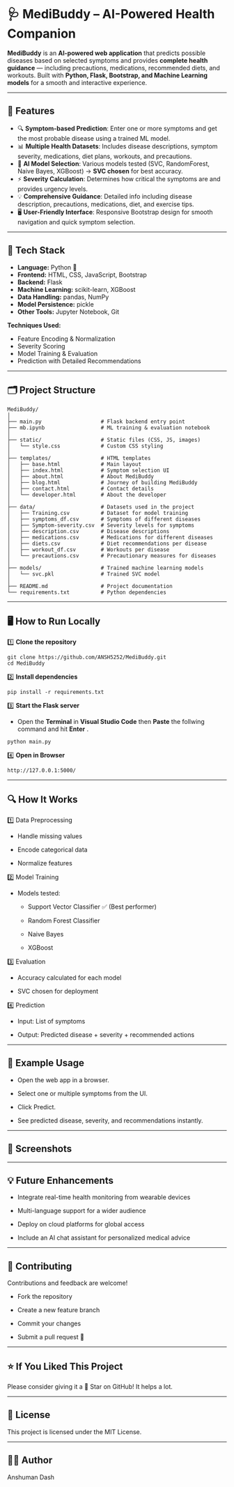 # 🩺 MediBuddy – AI-Powered Health Companion

**MediBuddy** is an **AI-powered web application** that predicts possible diseases based on selected symptoms and provides **complete health guidance** — including precautions, medications, recommended diets, and workouts. Built with **Python, Flask, Bootstrap, and Machine Learning models** for a smooth and interactive experience.

---

## 🚀 Features

- 🔍 **Symptom-based Prediction**: Enter one or more symptoms and get the most probable disease using a trained ML model.  
- 📊 **Multiple Health Datasets**: Includes disease descriptions, symptom severity, medications, diet plans, workouts, and precautions.  
- 🤖 **AI Model Selection**: Various models tested (SVC, RandomForest, Naive Bayes, XGBoost) → **SVC chosen** for best accuracy.  
- ⚡ **Severity Calculation**: Determines how critical the symptoms are and provides urgency levels.  
- 💡 **Comprehensive Guidance**: Detailed info including disease description, precautions, medications, diet, and exercise tips.  
- 🖥️ **User-Friendly Interface**: Responsive Bootstrap design for smooth navigation and quick symptom selection.  

---

## 🧰 Tech Stack

- **Language:** Python 🐍  
- **Frontend:** HTML, CSS, JavaScript, Bootstrap  
- **Backend:** Flask  
- **Machine Learning:** scikit-learn, XGBoost  
- **Data Handling:** pandas, NumPy  
- **Model Persistence:** pickle  
- **Other Tools:** Jupyter Notebook, Git  

**Techniques Used:**  
- Feature Encoding & Normalization  
- Severity Scoring  
- Model Training & Evaluation  
- Prediction with Detailed Recommendations  

---

## 🗂 Project Structure
```
MediBuddy/
│
├── main.py                   # Flask backend entry point
├── mb.ipynb                  # ML training & evaluation notebook
│
├── static/                   # Static files (CSS, JS, images)
│   └── style.css             # Custom CSS styling
│
├── templates/                # HTML templates
│   ├── base.html             # Main layout
│   ├── index.html            # Symptom selection UI
│   ├── about.html            # About MediBuddy
│   ├── blog.html             # Journey of building MediBuddy
│   ├── contact.html          # Contact details
│   └── developer.html        # About the developer
│
├── data/                     # Datasets used in the project
│   ├── Training.csv          # Dataset for model training
│   ├── symptoms_df.csv       # Symptoms of different diseases
│   ├── Symptom-severity.csv  # Severity levels for symptoms
│   ├── description.csv       # Disease descriptions
│   ├── medications.csv       # Medications for different diseases
│   ├── diets.csv             # Diet recommendations per disease
│   ├── workout_df.csv        # Workouts per disease
│   └── precautions.csv       # Precautionary measures for diseases
│
├── models/                   # Trained machine learning models
│   └── svc.pkl               # Trained SVC model
│
├── README.md                 # Project documentation
└── requirements.txt          # Python dependencies
```
---

## 🖥️ How to Run Locally

1️⃣ **Clone the repository**  
```
git clone https://github.com/ANSH5252/MediBuddy.git
cd MediBuddy
```
2️⃣ **Install dependencies**
```
pip install -r requirements.txt
```
3️⃣ **Start the Flask server**
- Open the **Terminal** in **Visual Studio Code** then **Paste** the follwing command and hit **Enter** .
```
python main.py
```
4️⃣ **Open in Browser**
```
http://127.0.0.1:5000/
```

---

## 🔍 How It Works

1️⃣ Data Preprocessing

- Handle missing values

- Encode categorical data

- Normalize features

2️⃣ Model Training

- Models tested:

  - Support Vector Classifier ✅ (Best performer)

  - Random Forest Classifier

  - Naive Bayes

  - XGBoost

3️⃣ Evaluation

- Accuracy calculated for each model

- SVC chosen for deployment

4️⃣ Prediction

- Input: List of symptoms

- Output: Predicted disease + severity + recommended actions
---

## 🧪 Example Usage

- Open the web app in a browser.

- Select one or multiple symptoms from the UI.

- Click Predict.

- See predicted disease, severity, and recommendations instantly.
---

## 📸 Screenshots


---

## 💡 Future Enhancements

- Integrate real-time health monitoring from wearable devices

- Multi-language support for a wider audience

- Deploy on cloud platforms for global access

- Include an AI chat assistant for personalized medical advice
---

## 🤝 Contributing

Contributions and feedback are welcome!

- Fork the repository

- Create a new feature branch

- Commit your changes

- Submit a pull request 🚀

---

## ⭐ If You Liked This Project

Please consider giving it a 🌟 Star on GitHub! It helps a lot.

---

## 📄 License

This project is licensed under the MIT License.

---

## 👨‍💻 Author

Anshuman Dash
